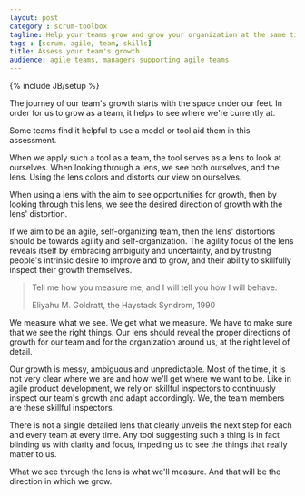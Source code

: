 ```yaml
---
layout: post
category : scrum-toolbox
tagline: Help your teams grow and grow your organization at the same time
tags : [scrum, agile, team, skills]
title: Assess your team's growth
audience: agile teams, managers supporting agile teams
---
```

{% include JB/setup %}

The journey of our team's growth starts with the space under our feet.
In order for us to grow as a team, 
it helps to see where we're currently at.

Some teams find it helpful to use a model or tool aid them in this assessment.

<!--
Regular inspection using such a tool might even show the growth we've been through,
like the stripes marking your length on your chilhood bedroom doorpost.
-->

When we apply such a tool as a team,
the tool serves as a lens to look at ourselves.
When looking through a lens, we see both ourselves, and the lens.
Using the lens colors and distorts our view on ourselves.

When using a lens with the aim to see opportunities for growth,
then by looking through this lens,
we see the desired direction of growth with the lens' distortion.

If we aim to be an agile, self-organizing team,
then the lens' distortions should be towards agility and self-organization.
The agility focus of the lens reveals itself by embracing ambiguity and uncertainty,
and by trusting people's intrinsic desire to improve and to grow,
and their ability to skillfully inspect their growth themselves.

> Tell me how you measure me, 
> and I will tell you how I will behave.
>
> Eliyahu M. Goldratt, the Haystack Syndrom, 1990

We measure what we see. 
We get what we measure. 
We have to make sure that we see the right things.
Our lens should reveal the proper directions of growth for our team
and for the organization around us,
at the right level of detail.

Our growth is messy, ambiguous and unpredictable.
Most of the time, it is not very clear where we are 
and how we'll get where we want to be.
Like in agile product development, 
we rely on skillful inspectors to continuusly inspect our team's growth and adapt accordingly.
We, the team members are these skillful inspectors.

There is not a single detailed lens that clearly unveils the next step for each and every team at every time.
Any tool suggesting such a thing is in fact blinding us with clarity and focus,
impeding us to see the things that really matter to us.

What we see through the lens 
is what we'll measure.
And that will be the direction in which we grow.


 [Squad Health Check]: https://labs.spotify.com/2014/09/16/squad-health-check-model/
 [Impose Agile]: https://ronjeffries.com/articles/018-01ff/imposition/


<!--

Warning signs:

 * highly detailed and presecribed evaluation steps. whil this might seem helpful to the uninformed because they all seem to be easy steps, these tools are missing the forrest for the tree. they assume that they have a comprehensive view of our growth as a team, while in fact with every detail they add, they increase the risk of missing the complete pictur
 * digital tools
 * tools who capture outputs for others than the team themselves. if you know you will be judged by the scores of your self assessment, you will not be able to unbiasedly look through the lens. it is unethical for other to put you in this spot by the way.
 * the tool is cumbersome to use, not fun to do, take too much time and does not touch on 

Great signs:
 * you enjoy using the tool as a team (fun is allowed)
 * the tool triggers valuable conversation, that previously 
 * the tool unveils thing you discover to be important
  

If we ask teams to grow along certain axes, they wil try to do just that.
So be careful what you ask here

tips:

take ownership of ypur own growth

monitor growth along vague-yet-important axes for your people and your organization, because that is where teams will growth

find the 'why' behind your axes of growth

ask the teams if the model thy're currently uses is in line with their beliefs and company values and goals

Notes: 

If I were a manager responsible for several agile teams,
I would invite teams to self-organize to frequently deliver a valuable product to our users.
I would ask them to try to get better at this continuously and help me see where they need help.

Jeffries:

> But you are absolutely free to use any process you want, 
> so long as you’re giving us what we need: 
> a clear product view, and shippable product every two weeks.
> 
> My intention is to give you everything you need 
> to give me what I need to ensure the organization’s success. 
> And what I need is running, tested, shippable product, 
> built according to an evolving view of customer and solution, 
> every couple of weeks.
> 
> Any more questions? You know where to find me.
>
> -- Ron Jeffries

-->

